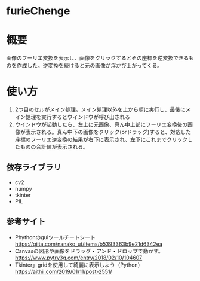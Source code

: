 # furieChenge

# 概要
画像のフーリエ変換を表示し、画像をクリックするとその座標を逆変換できるものを作成した。逆変換を続けると元の画像が浮かび上がってくる。

# 使い方
1. 2つ目のセルがメイン処理。メイン処理以外を上から順に実行し、最後にメイン処理を実行するとウインドウが呼び出される
2. ウインドウが起動したら、左上に元画像、真ん中上部にフーリエ変換後の画像が表示される。真ん中下の画像をクリック(orドラッグ)すると、対応した座標のフーリエ逆変換の結果が右下に表示され、左下にこれまでクリックしたものの合計値が表示される。

## 依存ライブラリ
- cv2
- numpy
- tkinter
- PIL

## 参考サイト
- Phythonのguiツールチートシート
https://qiita.com/nanako_ut/items/b5393363b9e21d6342ea
- Canvasの図形や画像をドラッグ・アンド・ドロップで動かす。
https://www.pytry3g.com/entry/2018/02/10/104607
- Tkinter」gridを使用して綺麗に表示しよう（Python）
https://aithii.com/2019/01/11/post-2551/
